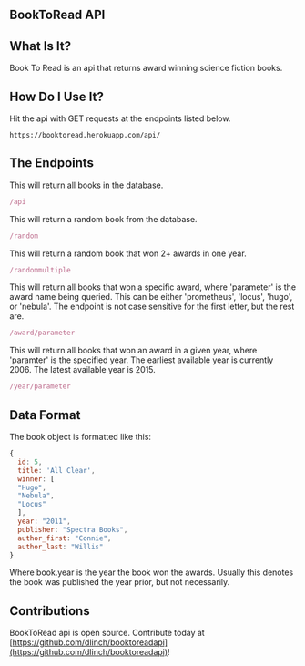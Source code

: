 ## BookToRead API

## What Is It?
Book To Read is an api that returns award winning science fiction books.

## How Do I Use It?

Hit the api with GET requests at the endpoints listed below.
```
https://booktoread.herokuapp.com/api/
```

## The Endpoints

This will return all books in the database.
```js
/api
```

This will return a random book from the database.
```js
/random
```

This will return a random book that won 2+ awards in one year.
```js
/randommultiple
```

This will return all books that won a specific award, where 'parameter' is the award name being queried.
This can be either 'prometheus', 'locus', 'hugo', or 'nebula'. The endpoint is not case sensitive
for the first letter, but the rest are.
```js
/award/parameter
```

This will return all books that won an award in a given year, where 'paramter' is the specified
year. The earliest available year is currently 2006. The latest available year is 2015.
```js
/year/parameter
```


## Data Format

The book object is formatted like this:
```js
{
  id: 5,
  title: 'All Clear',
  winner: [
  "Hugo",
  "Nebula",
  "Locus"
  ],
  year: "2011",
  publisher: "Spectra Books",
  author_first: "Connie",
  author_last: "Willis"
}
```
Where book.year is the year the book won the awards. Usually this denotes the book was published the year prior, but not necessarily.

## Contributions
BookToRead api is open source. Contribute today at [https://github.com/dlinch/booktoreadapi](https://github.com/dlinch/booktoreadapi)!
